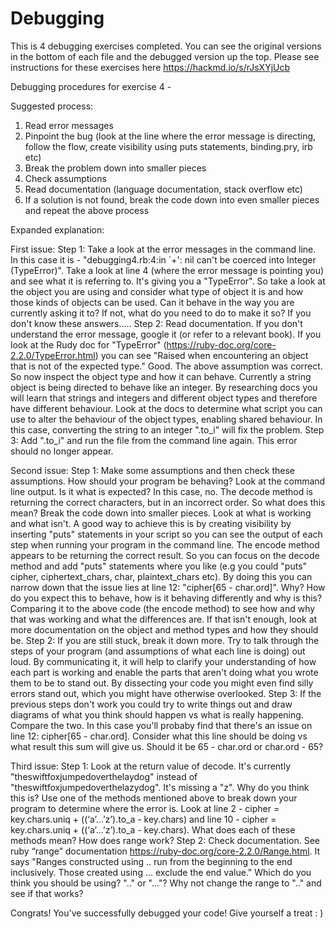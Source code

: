 # Debugging
This is 4 debugging exercises completed. You can see the original versions in the bottom of each file and the debugged version up the top. Please see instructions for these exercises here https://hackmd.io/s/rJsXYjUcb

Debugging procedures for exercise 4 -

Suggested process:

1. Read error messages
2. Pinpoint the bug (look at the line where the error message is directing,
   follow the flow, create visibility using puts statements, binding.pry, irb etc)
3. Break the problem down into smaller pieces
3. Check assumptions
4. Read documentation (language documentation, stack overflow etc)
5. If a solution is not found, break the code down into even smaller pieces
and repeat the above process

Expanded explanation:

First issue:
Step 1: Take a look at the error messages in the command line. In this case it is - "debugging4.rb:4:in `+': nil can't be coerced into Integer (TypeError)".
Take a look at line 4 (where the error message is pointing you) and see what it is referring to. It's giving you a "TypeError".
So take a look at the object you are using and consider what type of object it is and how those kinds of objects can be used.
Can it behave in the way you are currently asking it to? If not, what do you need to do to make it so? If you don't know these answers.....
Step 2: Read documentation. If you don't understand the error message, google it (or refer to a relevant book). If you look at the Rudy doc for "TypeError"
(https://ruby-doc.org/core-2.2.0/TypeError.html) you can see "Raised when encountering an object that is not of the expected type." Good. The above assumption was correct.
So now inspect the object type and how it can behave. Currently a string object is being directed to behave like an integer. By researching docs you will learn that strings
and integers and different object types and therefore have different behaviour. Look at the docs to determine what script you can use to alter the behaviour of the object types,
enabling shared behaviour. In this case, converting the string to an integer ".to_i" will fix the problem.
Step 3: Add ".to_i" and run the file from the command line again. This error should no longer appear.

Second issue:
Step 1: Make some assumptions and then check these assumptions. How should your program be behaving? Look at the command line output. Is it what is expected? In this case, no.
The decode method is returning the correct characters, but in an incorrect order. So what does this mean? Break the code down into smaller pieces. Look at what is working and what isn't.
A good way to achieve this is by creating visibility by inserting "puts" statements in your script so you can see the output of each step when running your program in the command line.
The encode method appears to be returning the correct result. So you can focus on the decode method and add "puts" statements where you like (e.g you could "puts" cipher, ciphertext_chars,
char, plaintext_chars etc). By doing this you can narrow down that the issue lies at line 12: "cipher[65 - char.ord]". Why? How do you expect this to behave, how is it behaving differently and why is this?
Comparing it to the above code (the encode method) to see how and why that was working and what the differences are. If that isn't enough, look at more documentation on the object and method types and how they should be.
Step 2: If you are still stuck, break it down more. Try to talk through the steps of your program (and assumptions of what each line is doing) out loud. By communicating it, it will help to clarify your understanding of how each part is working
and enable the parts that aren't doing what you wrote them to be to stand out. By dissecting your code you might even find silly errors stand out, which you might have otherwise overlooked.
Step 3: If the previous steps don't work you could try to write things out and draw diagrams of what you think should happen vs what is really happening. Compare the two. In this case you'll probaby find that there's
an issue on line 12: cipher[65 - char.ord]. Consider what this line should be doing vs what result this sum will give us. Should it be 65 - char.ord or char.ord - 65?

Third issue:
Step 1: Look at the return value of decode. It's currently "theswiftfoxjumpedoverthelaydog" instead of "theswiftfoxjumpedoverthelazydog". It's missing a "z". Why do you think this is?
Use one of the methods mentioned above to break down your program to determine where the error is. Look at line 2 - cipher = key.chars.uniq + ((‘a’…’z’).to_a - key.chars)
and line 10 - cipher = key.chars.uniq + ((‘a’...’z’).to_a - key.chars). What does each of these methods mean? How does range work?
Step 2: Check documentation. See ruby “range” documentation https://ruby-doc.org/core-2.2.0/Range.html. It says "Ranges constructed using .. run from the beginning to the end inclusively.
Those created using ... exclude the end value." Which do you think you should be using? ".." or "..."? Why not change the range to ".." and see if that works?

Congrats! You've successfully debugged your code! Give yourself a treat : )
